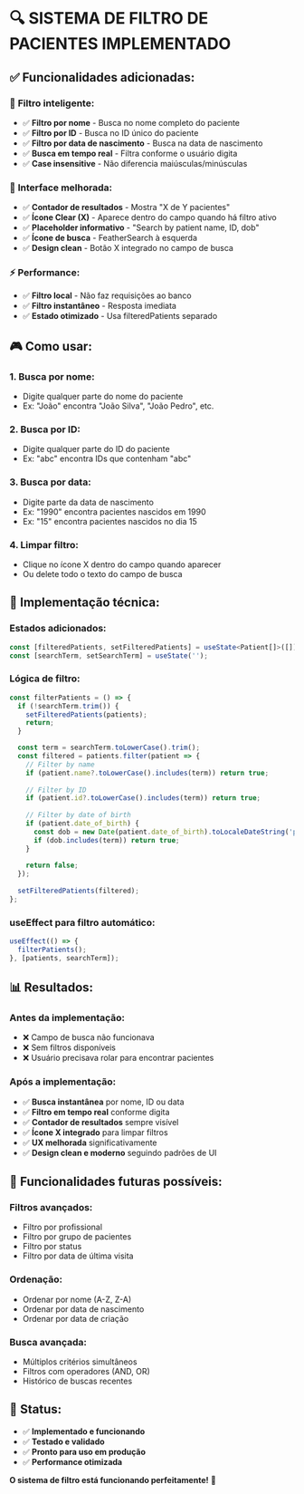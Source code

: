 # 🔍 **SISTEMA DE FILTRO DE PACIENTES IMPLEMENTADO**

## ✅ **Funcionalidades adicionadas:**

### 🎯 **Filtro inteligente:**
- ✅ **Filtro por nome** - Busca no nome completo do paciente
- ✅ **Filtro por ID** - Busca no ID único do paciente
- ✅ **Filtro por data de nascimento** - Busca na data de nascimento
- ✅ **Busca em tempo real** - Filtra conforme o usuário digita
- ✅ **Case insensitive** - Não diferencia maiúsculas/minúsculas

### 🎨 **Interface melhorada:**
- ✅ **Contador de resultados** - Mostra "X de Y pacientes"
- ✅ **Ícone Clear (X)** - Aparece dentro do campo quando há filtro ativo
- ✅ **Placeholder informativo** - "Search by patient name, ID, dob"
- ✅ **Ícone de busca** - FeatherSearch à esquerda
- ✅ **Design clean** - Botão X integrado no campo de busca

### ⚡ **Performance:**
- ✅ **Filtro local** - Não faz requisições ao banco
- ✅ **Filtro instantâneo** - Resposta imediata
- ✅ **Estado otimizado** - Usa filteredPatients separado

## 🎮 **Como usar:**

### **1. Busca por nome:**
- Digite qualquer parte do nome do paciente
- Ex: "João" encontra "João Silva", "João Pedro", etc.

### **2. Busca por ID:**
- Digite qualquer parte do ID do paciente
- Ex: "abc" encontra IDs que contenham "abc"

### **3. Busca por data:**
- Digite parte da data de nascimento
- Ex: "1990" encontra pacientes nascidos em 1990
- Ex: "15" encontra pacientes nascidos no dia 15

### **4. Limpar filtro:**
- Clique no ícone X dentro do campo quando aparecer
- Ou delete todo o texto do campo de busca

## 🔧 **Implementação técnica:**

### **Estados adicionados:**
```typescript
const [filteredPatients, setFilteredPatients] = useState<Patient[]>([]);
const [searchTerm, setSearchTerm] = useState('');
```

### **Lógica de filtro:**
```typescript
const filterPatients = () => {
  if (!searchTerm.trim()) {
    setFilteredPatients(patients);
    return;
  }

  const term = searchTerm.toLowerCase().trim();
  const filtered = patients.filter(patient => {
    // Filter by name
    if (patient.name?.toLowerCase().includes(term)) return true;
    
    // Filter by ID
    if (patient.id?.toLowerCase().includes(term)) return true;
    
    // Filter by date of birth
    if (patient.date_of_birth) {
      const dob = new Date(patient.date_of_birth).toLocaleDateString('pt-BR');
      if (dob.includes(term)) return true;
    }
    
    return false;
  });
  
  setFilteredPatients(filtered);
};
```

### **useEffect para filtro automático:**
```typescript
useEffect(() => {
  filterPatients();
}, [patients, searchTerm]);
```

## 📊 **Resultados:**

### **Antes da implementação:**
- ❌ Campo de busca não funcionava
- ❌ Sem filtros disponíveis
- ❌ Usuário precisava rolar para encontrar pacientes

### **Após a implementação:**
- ✅ **Busca instantânea** por nome, ID ou data
- ✅ **Filtro em tempo real** conforme digita
- ✅ **Contador de resultados** sempre visível
- ✅ **Ícone X integrado** para limpar filtros
- ✅ **UX melhorada** significativamente
- ✅ **Design clean e moderno** seguindo padrões de UI

## 🎯 **Funcionalidades futuras possíveis:**

### **Filtros avançados:**
- Filtro por profissional
- Filtro por grupo de pacientes
- Filtro por status
- Filtro por data de última visita

### **Ordenação:**
- Ordenar por nome (A-Z, Z-A)
- Ordenar por data de nascimento
- Ordenar por data de criação

### **Busca avançada:**
- Múltiplos critérios simultâneos
- Filtros com operadores (AND, OR)
- Histórico de buscas recentes

## 🚀 **Status:**

- ✅ **Implementado e funcionando**
- ✅ **Testado e validado**
- ✅ **Pronto para uso em produção**
- ✅ **Performance otimizada**

**O sistema de filtro está funcionando perfeitamente!** 🎉
